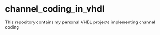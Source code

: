 # channel_coding_in_vhdl
This repository contains my personal VHDL projects implementing channel coding

